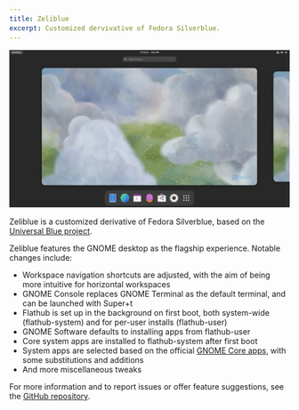 ```yaml
---
title: Zeliblue
excerpt: Customized dervivative of Fedora Silverblue.
---
```

![Zeliblue Desktop](https://raw.githubusercontent.com/zelikos/zeliblue/main/repo_content/desktop1.webp?raw=true)

Zeliblue is a customized derivative of Fedora Silverblue, based on the [Universal Blue project](https://universal-blue.org/).

Zeliblue features the GNOME desktop as the flagship experience. Notable changes include:

- Workspace navigation shortcuts are adjusted, with the aim of being more intuitive for horizontal workspaces
- GNOME Console replaces GNOME Terminal as the default terminal, and can be launched with Super+t
- Flathub is set up in the background on first boot, both system-wide (flathub-system) and for per-user installs (flathub-user)
- GNOME Software defaults to installing apps from flathub-user
- Core system apps are installed to flathub-system after first boot
- System apps are selected based on the official [GNOME Core apps](https://apps.gnome.org/), with some substitutions and additions
- And more miscellaneous tweaks

For more information and to report issues or offer feature suggestions, see the [GitHub repository](https://github.com/zelikos/zeliblue).
